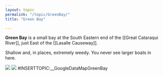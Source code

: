 ```yaml
---
layout: topic
permalink: "/topic/GreenBay/"
title: "Green Bay"

---
```


<b>Green Bay</b> is a small bay at the South Eastern end of the [[Great Cataraqui River]], just East of the [[Lasalle Causeway]].

Shallow and, in places, extremely weedy.  You never see larger boats in here.

<img src="http://k7waterfront.org/Images/Chart-GreenBay.jpg" class="chart">
<img src="Images/GreenBay01.JPG">
#INSERTTOPIC:__GoogleDataMapGreenBay

